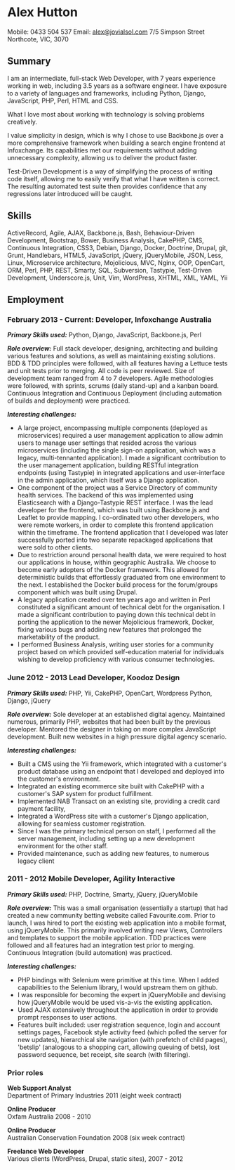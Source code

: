 Alex Hutton
===========
Mobile: 0433 504 537
Email: alex@jovialsol.com
7/5 Simpson Street
Northcote, VIC, 3070

## Summary ##
I am an intermediate, full-stack Web Developer, with 7 years experience working in web, including 3.5 years as a software engineer. I have exposure to a variety of languages and frameworks, including Python, Django, JavaScript, PHP, Perl, HTML and CSS.

What I love most about working with technology is solving problems creatively.

I value simplicity in design, which is why I chose to use Backbone.js over a more comprehensive framework when building a search engine frontend at Infoxchange. Its capabilities met our requirements without adding unnecessary complexity, allowing us to deliver the product faster.

Test-Driven Development is a way of simplifying the process of writing code itself, allowing me to easily verify that what I have written is correct. The resulting automated test suite then provides confidence that any regressions later introduced will be caught.

## Skills ##
ActiveRecord,
Agile,
AJAX,
Backbone.js,
Bash,
Behaviour-Driven Development,
Bootstrap,
Bower,
Business Analysis,
CakePHP,
CMS,
Continuous Integration,
CSS3,
Debian,
Django,
Docker,
Doctrine,
Drupal,
git,
Grunt,
Handlebars,
HTML5,
JavaScript,
jQuery,
jQueryMobile,
JSON,
Less,
Linux,
Microservice architecture,
Mojolicious,
MVC,
Nginx,
OOP,
OpenCart,
ORM,
Perl,
PHP,
REST,
Smarty,
SQL,
Subversion,
Tastypie,
Test-Driven Development,
Underscore.js,
Unit,
Vim,
WordPress,
XHTML,
XML,
YAML,
Yii

## Employment ##
### February 2013 - Current:  Developer, Infoxchange Australia ###

__*Primary Skills used:*__ Python, Django, JavaScript, Backbone.js, Perl

__*Role overview:*__ Full stack developer, designing, architecting and building various features and solutions, as well as maintaining existing solutions. BDD & TDD principles were followed, with all features having a Lettuce tests and unit tests prior to merging. All code is peer reviewed. Size of development team ranged from 4 to 7 developers. Agile methodologies were followed, with sprints, scrums (daily stand-up) and a kanban board. Continuous Integration and Continuous Deployment (including automation of builds and deployment) were practiced.

__*Interesting challenges:*__

- A large project, encompassing multiple components (deployed as microservices) required a user management application to allow admin users to manage user settings that resided across the various microservices (including the single sign-on application, which was a legacy, multi-tennanted application). I made a significant contribution to the user management application, building RESTful integration endpoints (using Tastypie) in integrated applications and user-interface in the admin application, which itself was a Django application.
- One component of the project was a Service Directory of community health services. The backend of this was implemented using Elasticsearch with a Django-Tastypie REST interface. I was the lead developer for the frontend, which was built using Backbone.js and Leaflet to provide mapping. I co-ordinated two other developers, who were remote workers, in order to complete this frontend application within the timeframe. The frontend application that I developed was later successfully ported into two separate repackaged applications that were sold to other clients.
- Due to restriction around personal health data, we were required to host our
	applications in house, within geographic Australia. We choose to become early adopters of the Docker framework. This allowed for deterministic builds that effortlessly graduated from one environment to the next. I established the Docker build process for the forum/groups component which was built using Drupal.
- A legacy application created over ten years ago and written in Perl constituted a significant amount of technical debt for the organisation. I made a significant contribution to paying down this technical debt in porting the application to the newer Mojolicious framework, Docker, fixing various bugs and adding new features that prolonged the marketability of the product.
- I performed Business Analysis, writing user stories for a community project based on which provided self-education material for individuals wishing to develop proficiency with various consumer technologies.

### June 2012 - 2013 Lead Developer, Koodoz Design ###

__*Primary Skills used:*__ PHP, Yii, CakePHP, OpenCart, Wordpress Python, Django, jQuery

__*Role overview:*__ Sole developer at an established digital agency. Maintained numerous, primarily PHP, websites that had been built by the previous developer. Mentored the designer in taking on more complex JavaScript development. Built new websites in a high pressure digital agency scenario.

__*Interesting challenges:*__

- Built a CMS using the Yii framework, which integrated with a customer's product database using an endpoint that I developed and deployed into the customer's environment.
- Integrated an existing ecommerce site built with CakePHP with a customer's SAP system for product fulfillment.
- Implemented NAB Transact on an existing site, providing a credit card payment facility,
- Integrated a WordPress site with a customer's Django application, allowing for seamless customer registration.
- Since I was the primary technical person on staff, I performed all the server management, including setting up a new development environment for the other staff.
- Provided maintenance, such as adding new features, to numerous legacy client

### 2011 - 2012 Mobile Developer, Agility Interactive ###

__*Primary Skills used:*__ PHP, Doctrine, Smarty, jQuery, jQueryMobile

__*Role overview:*__ This was a small organisation (essentially a startup) that had created a new community betting website called Favourite.com. Prior to launch, I was hired to port the existing web application into a mobile format, using jQueryMobile. This primarily involved writing new Views, Controllers and templates to support the mobile application. TDD practices were followed and all features had an integration test prior to merging. Continuous Integration (build automation) was practiced.

__*Interesting challenges:*__

- PHP bindings with Selenium were primitive at this time. When I added capabilities to the Selenium library, I would upstream them on github.
- I was responsible for becoming the expert in jQueryMobile and devising how jQueryMobile would be used vis-a-vis the existing application.
- Used AJAX extensively throughout the application in order to provide prompt responses to user actions.
- Features built included: user registration sequence, login and account settings pages, Facebook style activity feed (which polled the server for new updates), hierarchical site navigation (with prefetch of child pages), 'betslip' (analogous to a shopping cart, allowing queuing of bets), lost password sequence, bet receipt, site search (with filtering).


### Prior roles ###
**Web Support Analyst**  
Department of Primary Industries 2011 (eight week contract)

**Online Producer**  
Oxfam Australia 2008 - 2010

**Online Producer**  
Australian Conservation Foundation 2008 (six week contract)

**Freelance Web Developer**  
Various clients (WordPress, Drupal, static sites), 2007 - 2012
